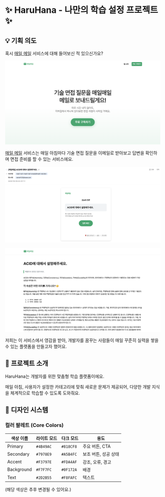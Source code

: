 # ✨ HaruHana - 나만의 학습 설정 프로젝트 ✨

## 💡 기획 의도

혹시 [매일 메일](https://www.maeil-mail.kr/) 서비스에 대해 들어보신 적 있으신가요?

![매일 메일 서비스](./docs/maeil-mail.png)

[매일 메일](https://www.maeil-mail.kr/) 서비스는 매일 아침마다 기술 면접 질문을 이메일로 받아보고 답변을 확인하며 면접 준비를 할 수 있는 서비스에요.

![매일 메일 서비스 미리보기](./docs/maeil-mail-preview1.png)

![매일 메일 서비스 미리보기](./docs/maeil-mail-preview2.png)

저희는 이 서비스에서 영감을 받아, 개발자를 꿈꾸는 사람들이 매일 꾸준히 실력을 쌓을 수 있는 플랫폼을 만들고자 했어요.

## 📌 프로젝트 소개

HaruHana는 개발자를 위한 맞춤형 학습 플랫폼이에요.

매일 아침, 사용자가 설정한 카테고리에 맞춰 새로운 문제가 제공되어, 다양한 개발 지식을 체계적으로 학습할 수 있도록 도와줘요.

## 🎨 디자인 시스템

### 컬러 팔레트 (Core Colors)

| 색상 이름  | 라이트 모드 | 다크 모드 | 용도                 |
| ---------- | ----------- | --------- | -------------------- |
| Primary    | `#4B49AC`   | `#818CF8` | 주요 버튼, CTA       |
| Secondary  | `#7978E9`   | `#A5B4FC` | 보조 버튼, 성공 상태 |
| Accent     | `#F3797E`   | `#FDA4AF` | 강조, 오류, 경고     |
| Background | `#F7F7FC`   | `#0F172A` | 배경                 |
| Text       | `#2D2B55`   | `#F8FAFC` | 텍스트               |

(해당 색상은 추후 변경될 수 있어요.)

